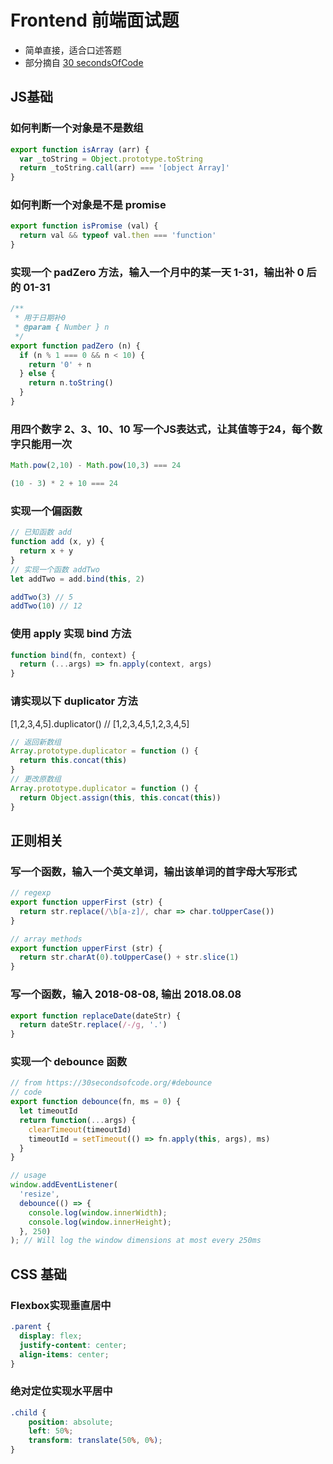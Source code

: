 # Frontend 前端面试题
- 简单直接，适合口述答题
- 部分摘自 [30 secondsOfCode](https://30secondsofcode.org/)

## JS基础
### 如何判断一个对象是不是数组
```javascript
export function isArray (arr) {
  var _toString = Object.prototype.toString
  return _toString.call(arr) === '[object Array]'
}
```

### 如何判断一个对象是不是 promise
```javascript
export function isPromise (val) {
  return val && typeof val.then === 'function'
}
```

### 实现一个 padZero 方法，输入一个月中的某一天 1-31，输出补 0 后的 01-31
```javascript
/**
 * 用于日期补0
 * @param { Number } n
 */
export function padZero (n) {
  if (n % 1 === 0 && n < 10) {
    return '0' + n
  } else {
    return n.toString()
  }
}
```

### 用四个数字 2、3、10、10 写一个JS表达式，让其值等于24，每个数字只能用一次
```javascript
Math.pow(2,10) - Math.pow(10,3) === 24

(10 - 3) * 2 + 10 === 24
```

### 实现一个偏函数
```javascript
// 已知函数 add
function add (x, y) {
  return x + y
}
// 实现一个函数 addTwo
let addTwo = add.bind(this, 2)

addTwo(3) // 5
addTwo(10) // 12
```

### 使用 apply 实现 bind 方法
```javascript
function bind(fn, context) {
  return (...args) => fn.apply(context, args)
}
```

### 请实现以下 duplicator 方法
[1,2,3,4,5].duplicator() // [1,2,3,4,5,1,2,3,4,5]

```javascript
// 返回新数组
Array.prototype.duplicator = function () {
  return this.concat(this)
}
// 更改原数组
Array.prototype.duplicator = function () {
  return Object.assign(this, this.concat(this))
}
```

## 正则相关
### 写一个函数，输入一个英文单词，输出该单词的首字母大写形式
```javascript
// regexp
export function upperFirst (str) {
  return str.replace(/\b[a-z]/, char => char.toUpperCase())
}

// array methods
export function upperFirst (str) {
  return str.charAt(0).toUpperCase() + str.slice(1)
}
```

### 写一个函数，输入 2018-08-08, 输出 2018.08.08
```javascript
export function replaceDate(dateStr) {
  return dateStr.replace(/-/g, '.')
}
```

### 实现一个 debounce 函数
```javascript
// from https://30secondsofcode.org/#debounce
// code
export function debounce(fn, ms = 0) {
  let timeoutId
  return function(...args) {
    clearTimeout(timeoutId)
    timeoutId = setTimeout(() => fn.apply(this, args), ms)
  }
}

// usage
window.addEventListener(
  'resize',
  debounce(() => {
    console.log(window.innerWidth);
    console.log(window.innerHeight);
  }, 250)
); // Will log the window dimensions at most every 250ms
```

## CSS 基础
### Flexbox实现垂直居中
```css
.parent {
  display: flex;
  justify-content: center;
  align-items: center;
}
```
### 绝对定位实现水平居中
```css
.child {
    position: absolute;
    left: 50%;
    transform: translate(50%, 0%);
}
```
